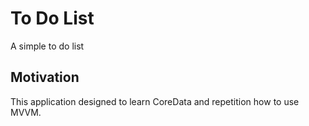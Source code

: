 # To Do List
A simple to do list 

## Motivation
This application designed to learn CoreData and repetition how to use MVVM. 
